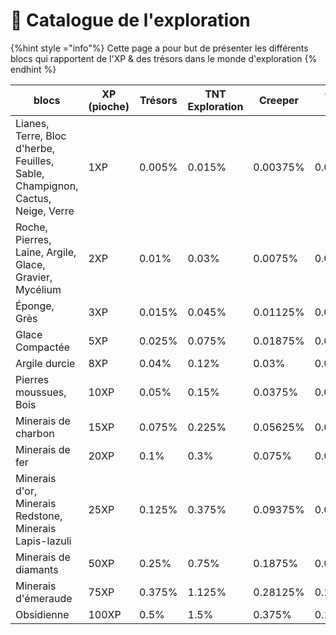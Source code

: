 # 🌳​ Catalogue de l'exploration

{%hint style ="info"%} Cette page a pour but de présenter les différents blocs qui rapportent de l'XP & des trésors dans le monde d'exploration {% endhint %}


| blocs      | XP (pioche) |Trésors |TNT Exploration|Creeper|Quake Gun|
| ------------ | --------- |---------|---------|---------|---------|
|Lianes, Terre, Bloc d'herbe, Feuilles, Sable, Champignon, Cactus, Neige, Verre|    1XP    | 0.005%  |  0.015% | 0.00375%| 0.00187%|
|Roche, Pierres, Laine, Argile, Glace, Gravier, Mycélium|    2XP    | 0.01%   |  0.03%  | 0.0075% | 0.00375%|
|Éponge, Grès  |    3XP    | 0.015%  |  0.045% | 0.01125%| 0.00562%|
|Glace Compactée|    5XP    | 0.025%  |  0.075% | 0.01875%| 0.00938%|
|Argile durcie |    8XP    |  0.04%  |  0.12%  | 0.03%   | 0.015%  |
|Pierres moussues, Bois |   10XP  |  0.05%  |  0.15%  | 0.0375% | 0.01875%|
|Minerais de charbon| 15XP |  0.075% | 0.225%  | 0.05625%| 0.02812%|
|Minerais de fer|   20XP   |  0.1%   | 0.3%    | 0.075%  | 0.0375% |
|Minerais d'or, Minerais Redstone, Minerais Lapis-lazuli |    25XP   |  0.125% | 0.375%  | 0.09375%| 0.04688%|
|Minerais de diamants| 50XP| 0.25%   | 0.75%   | 0.1875% | 0.09375%|
|Minerais d'émeraude|  75XP| 0.375%  | 1.125%  | 0.28125%| 0.14062%|
|Obsidienne    |  100XP    | 0.5%    | 1.5%    | 0.375%  | 0.1875% |

